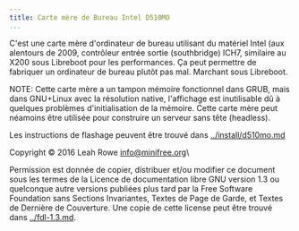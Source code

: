 ```yaml
---
title: Carte mère de Bureau Intel D510MO 
...
```


C'est une carte mère d'ordinateur de bureau utilisant du matériel Intel (aux
alentours de 2009, contrôleur entrée sortie (southbridge) ICH7, similaire au
X200 sous Libreboot pour les performances.
Ça peut permettre de fabriquer un ordinateur de bureau plutôt pas mal.
Marchant sous Libreboot.

NOTE: Cette carte mère a un tampon mémoire fonctionnel dans GRUB, mais
dans GNU+Linux avec la résolution native, l'affichage est inutilisable
dû à quelques problèmes d'initialisation de la mémoire.
Cette carte mère peut néamoins être utilisée pour construire un serveur
sans tête (headless).

Les instructions de flashage peuvent être trouvé dans 
[../install/d510mo.md](../install/d510mo.md)

Copyright © 2016 Leah Rowe <info@minifree.org>\

Permission est donnée de copier, distribuer et/ou modifier ce document
sous les termes de la Licence de documentation libre GNU version 1.3 ou
quelconque autre versions publiées plus tard par la Free Software Foundation
sans Sections Invariantes,  Textes de Page de Garde, et Textes de Dernière de Couverture.
Une copie de cette license peut être trouvé dans [../fdl-1.3.md](fdl-1.3.md).
